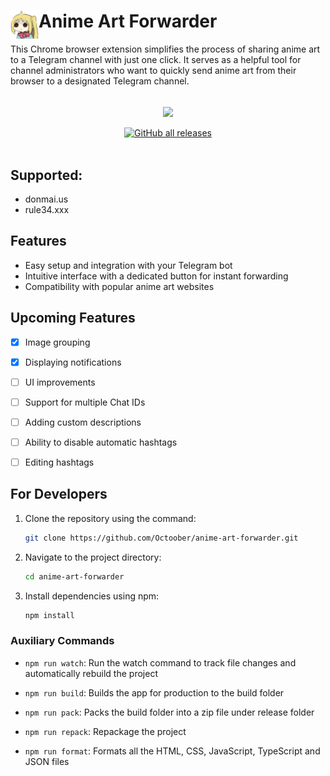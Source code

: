 # <img src="public/icons/icon_48.png" width="45" align="left"> Anime Art Forwarder

This Chrome browser extension simplifies the process of sharing anime art to a Telegram channel with just one click. It serves as a helpful tool for channel administrators who want to quickly send anime art from their browser to a designated Telegram channel.

<br>
<div align="center">
    <img width="500" align="center" src="./assets/example.gif">
    <br><br>
    <a href="https://github.com/Octoober/anime-art-forwarder/releases/latest" target="_blank">
        <img alt="GitHub all releases" src="https://img.shields.io/github/downloads/octoober/anime-art-forwarder/total?label=download (latest)&color=blue&logo=google&logoColor=white&style=for-the-badge">
    </a>
</div>
<br>

## Supported:
- donmai.us
- rule34.xxx


## Features
- Easy setup and integration with your Telegram bot
- Intuitive interface with a dedicated button for instant forwarding
- Compatibility with popular anime art websites


## Upcoming Features
- [x] Image grouping
- [x] Displaying notifications
- [ ] UI improvements
- [ ] Support for multiple Chat IDs
- [ ] Adding custom descriptions
- [ ] Ability to disable automatic hashtags
- [ ] Editing hashtags


## For Developers
1. Clone the repository using the command:

    ```sh
    git clone https://github.com/Octoober/anime-art-forwarder.git
    ```

2. Navigate to the project directory:

    ```sh
    cd anime-art-forwarder
    ```

3. Install dependencies using npm:

    ```sh
    npm install
    ```

### Auxiliary Commands

- `npm run watch`: Run the watch command to track file changes and automatically rebuild the project

- `npm run build`: Builds the app for production to the build folder

- `npm run pack`: Packs the build folder into a zip file under release folder

- `npm run repack`: Repackage the project

- `npm run format`: Formats all the HTML, CSS, JavaScript, TypeScript and JSON files
